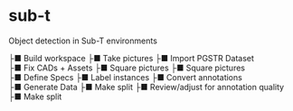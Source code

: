# sub-t
Object detection in Sub-T environments 

 
├■ Build workspace              ├■ Take pictures            ├■ Import PGSTR Dataset  
├■ Fix CADs + Assets            ├■ Square pictures          ├■ Square pictures  
├■ Define Specs                 ├■ Label instances          ├■ Convert annotations  
├■ Generate Data                ├■ Make split               ├■ Review/adjust for annotation quality  
                                                            ├■ Make split     


